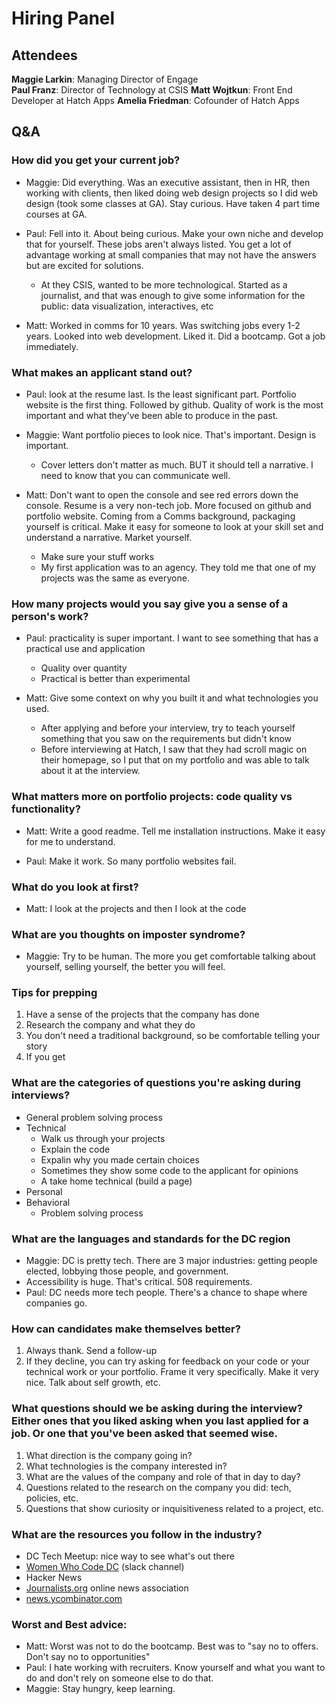 # Hiring Panel

## Attendees
**Maggie Larkin**: Managing Director of Engage  
**Paul Franz**: Director of Technology at CSIS
**Matt Wojtkun**: Front End Developer at Hatch Apps
**Amelia Friedman**: Cofounder of Hatch Apps

## Q&A
### How did you get your current job?
* Maggie: Did everything. Was an executive assistant, then in HR, then working with clients, then liked doing web design projects so I did web design (took some classes at GA). Stay curious. Have taken 4 part time courses at GA.  

* Paul: Fell into it. About being curious. Make your own niche and develop that for yourself. These jobs aren't always listed. You get a lot of advantage working at small companies that may not have the answers but are excited for solutions. 
  * At they CSIS, wanted to be more technological. Started as a journalist, and that was enough to give some information for the public: data visualization, interactives, etc  

* Matt: Worked in comms for 10 years. Was switching jobs every 1-2 years. Looked into web development. Liked it. Did a bootcamp. Got a job immediately.  

### What makes an applicant stand out?
* Paul: look at the resume last. Is the least significant part. Portfolio website is the first thing. Followed by github. Quality of work is the most important and what they've been able to produce in the past.  

* Maggie: Want portfolio pieces to look nice. That's important. Design is important.
  * Cover letters don't matter as much. BUT it should tell a narrative. I need to know that you can communicate well.  

* Matt: Don't want to open the console and see red errors down the console. Resume is a very non-tech job. More focused on github and portfolio website. Coming from a Comms background, packaging yourself is critical. Make it easy for someone to look at your skill set and understand a narrative. Market yourself. 
  * Make sure your stuff works
  * My first application was to an agency. They told me that one of my projects was the same as everyone.  

### How many projects would you say give you a sense of a person's work?
* Paul: practicality is super important. I want to see something that has a practical use and application
  * Quality over quantity
  * Practical is better than experimental

* Matt: Give some context on why you built it and what technologies you used. 
  * After applying and before your interview, try to teach yourself something that you saw on the requirements but didn't know
  * Before interviewing at Hatch, I saw that they had scroll magic on their homepage, so I put that on my portfolio and was able to talk about it at the interview. 

### What matters more on portfolio projects: code quality vs functionality?
* Matt: Write a good readme. Tell me installation instructions. Make it easy for me to understand. 

* Paul: Make it work. So many portfolio websites fail.

### What do you look at first?
* Matt: I look at the projects and then I look at the code

### What are you thoughts on imposter syndrome?
* Maggie: Try to be human. The more you get comfortable talking about yourself, selling yourself, the better you will feel.

### Tips for prepping
1. Have a sense of the projects that the company has done
2. Research the company and what they do
3. You don't need a traditional background, so be comfortable telling your story
4. If you get 

### What are the categories of questions you're asking during interviews?
* General problem solving process
* Technical
  * Walk us through your projects
  * Explain the code
  * Expalin why you made certain choices
  * Sometimes they show some code to the applicant for opinions
  * A take home technical (build a page)
* Personal
* Behavioral
  * Problem solving process

### What are the languages and standards for the DC region
* Maggie: DC is pretty tech. There are 3 major industries: getting people elected, lobbying those people, and government. 
* Accessibility is huge. That's critical. 508 requirements. 
* Paul: DC needs more tech people. There's a chance to shape where companies go. 

### How can candidates make themselves better?
1. Always thank. Send a follow-up
2. If they decline, you can try asking for feedback on your code or your technical work or your portfolio. Frame it very specifically. Make it very nice. Talk about self growth, etc. 

### What questions should we be asking during the interview? Either ones that you liked asking when you last applied for a job. Or one that you've been asked that seemed wise.
1. What direction is the company going in?
2. What technologies is the company interested in?
3. What are the values of the company and role of that in day to day?
4. Questions related to the research on the company you did: tech, policies, etc. 
5. Questions that show curiosity or inquisitiveness related to a project, etc.

### What are the resources you follow in the industry?
* DC Tech Meetup: nice way to see what's out there
* [Women Who Code DC](https://www.womenwhocode.com/dc) (slack channel)
* Hacker News
* [Journalists.org](https://journalists.org) online news association 
* [news.ycombinator.com](https://news.ycombinator.com)

### Worst and Best advice:
* Matt: Worst was not to do the bootcamp. Best was to "say no to offers. Don't say no to opportunities"
* Paul: I hate working with recruiters. Know yourself and what you want to do and don't rely on someone else to do that.
* Maggie: Stay hungry, keep learning. 

